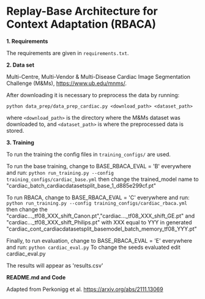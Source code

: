 # Replay-Base Architecture for Context Adaptation (RBACA)

**1. Requirements**

The requirements are given in `requirements.txt`.

**2. Data set**

Multi-Centre, Multi-Vendor & Multi-Disease Cardiac Image Segmentation Challenge (M&Ms), https://www.ub.edu/mnms/.

After downloading it is necessary to preprocess the data by running:

```python data_prep/data_prep_cardiac.py <download_path> <dataset_path>```

where `<download_path>` is the directory where the M&Ms dataset was downloaded to, and `<dataset_path>` is where the preprocessed data is stored.

**3. Training**

To run the training the config files in `training_configs/` are used. 

To run the base training, change to BASE_RBACA_EVAL = 'B' everywhere and run:
`python run_training.py --config training_configs/cardiac_base.yml`
then change the trained_model name to "cardiac_batch_cardiacdatasetsplit_base_1_d885e299cf.pt"

To run RBACA, change to BASE_RBACA_EVAL = 'C' everywhere and run:
`python run_training.py --config training_configs/cardiac_rbaca.yml`
then change the "cardiac..._tf08_XXX_shift_Canon.pt","cardiac..._tf08_XXX_shift_GE.pt" and "cardiac..._tf08_XXX_shift_Philips.pt" with XXX equal to YYY in generated "cardiac_cont_cardiacdatasetsplit_basemodel_batch_memory_tf08_YYY.pt"

Finally, to run evaluation, change to BASE_RBACA_EVAL = 'E' everywhere and run:
`python cardiac_eval.py`
To change the seeds evaluated edit cardiac_eval.py

The results will appear as 'results.csv'

**README.md and Code**

Adapted from Perkonigg et al. https://arxiv.org/abs/2111.13069